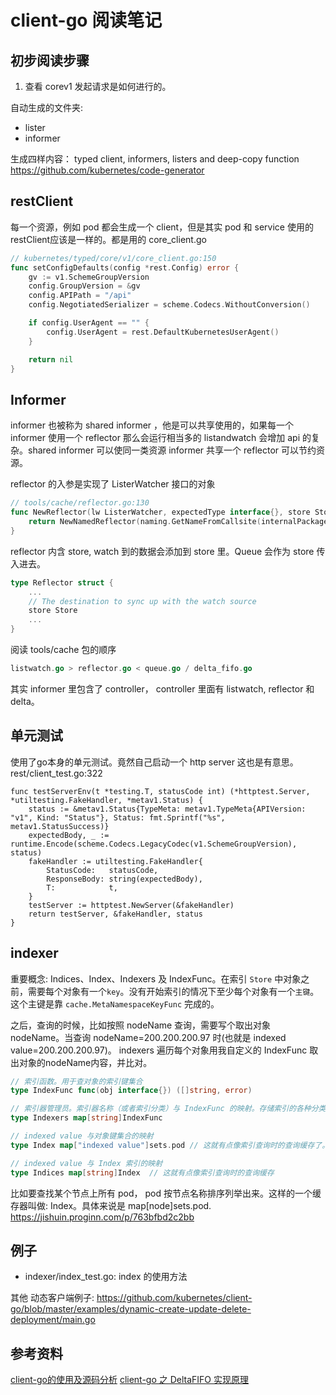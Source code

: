 # client-go 阅读笔记

## 初步阅读步骤
1. 查看 corev1 发起请求是如何进行的。

自动生成的文件夹:
- lister
- informer 

生成四样内容： typed client, informers, listers and deep-copy function
https://github.com/kubernetes/code-generator  

## restClient
每一个资源，例如 pod 都会生成一个 client，但是其实 pod 和 service 使用的 restClient应该是一样的。都是用的 core_client.go
```go
// kubernetes/typed/core/v1/core_client.go:150
func setConfigDefaults(config *rest.Config) error {
	gv := v1.SchemeGroupVersion
	config.GroupVersion = &gv
	config.APIPath = "/api"
	config.NegotiatedSerializer = scheme.Codecs.WithoutConversion()

	if config.UserAgent == "" {
		config.UserAgent = rest.DefaultKubernetesUserAgent()
	}

	return nil
}
```

## Informer
informer 也被称为 shared informer ，他是可以共享使用的，如果每一个 informer 使用一个 reflector 那么会运行相当多的 listandwatch 会增加 api 的复杂。shared informer 可以使同一类资源 informer 共享一个 reflector 可以节约资源。

reflector 的入参是实现了 ListerWatcher 接口的对象
```go
// tools/cache/reflector.go:130
func NewReflector(lw ListerWatcher, expectedType interface{}, store Store, resyncPeriod time.Duration) *Reflector {
	return NewNamedReflector(naming.GetNameFromCallsite(internalPackages...), lw, expectedType, store, resyncPeriod)
}
```

reflector 内含 store, watch 到的数据会添加到 store 里。Queue 会作为 store 传入进去。
```go
type Reflector struct {
	...
	// The destination to sync up with the watch source
	store Store
    ...
}
```

阅读 tools/cache 包的顺序
```go
listwatch.go > reflector.go < queue.go / delta_fifo.go
```

其实 informer 里包含了 controller， controller 里面有 listwatch, reflector 和 delta。

## 单元测试
使用了go本身的单元测试。竟然自己启动一个 http server 这也是有意思。rest/client_test.go:322

```
func testServerEnv(t *testing.T, statusCode int) (*httptest.Server, *utiltesting.FakeHandler, *metav1.Status) {
	status := &metav1.Status{TypeMeta: metav1.TypeMeta{APIVersion: "v1", Kind: "Status"}, Status: fmt.Sprintf("%s", metav1.StatusSuccess)}
	expectedBody, _ := runtime.Encode(scheme.Codecs.LegacyCodec(v1.SchemeGroupVersion), status)
	fakeHandler := utiltesting.FakeHandler{
		StatusCode:   statusCode,
		ResponseBody: string(expectedBody),
		T:            t,
	}
	testServer := httptest.NewServer(&fakeHandler)
	return testServer, &fakeHandler, status
}
```

## indexer 
重要概念: Indices、Index、Indexers 及 IndexFunc。在索引 `Store` 中对象之前，需要每个对象有一个`key`。没有开始索引的情况下至少每个对象有一个`主键`。
这个主键是靠 `cache.MetaNamespaceKeyFunc` 完成的。

之后，查询的时候，比如按照 nodeName 查询，需要写个取出对象 nodeName。当查询 nodeName=200.200.200.97 时(也就是 indexed value=200.200.200.97)。
indexers 遍历每个对象用我自定义的 IndexFunc 取出对象的nodeName内容，并比对。

```go
// 索引函数。用于查对象的索引键集合
type IndexFunc func(obj interface{}) ([]string, error)

// 索引器管理员。索引器名称（或者索引分类）与 IndexFunc 的映射。存储索引的各种分类
type Indexers map[string]IndexFunc

// indexed value 与对象键集合的映射
type Index map["indexed value"]sets.pod // 这就有点像索引查询时的查询缓存了。但我估计每次watch有变动时会更新它

// indexed value 与 Index 索引的映射
type Indices map[string]Index  // 这就有点像索引查询时的查询缓存
```
比如要查找某个节点上所有 pod， pod 按节点名称排序列举出来。这样的一个缓存器叫做: Index。具体来说是 map[node]sets.pod.
https://jishuin.proginn.com/p/763bfbd2c2bb

## 例子
- indexer/index_test.go: index 的使用方法

其他
动态客户端例子: https://github.com/kubernetes/client-go/blob/master/examples/dynamic-create-update-delete-deployment/main.go

## 参考资料
[client-go的使用及源码分析](https://www.bookstack.cn/read/huweihuang-kubernetes-notes/develop-client-go.md)
[client-go 之 DeltaFIFO 实现原理](https://mp.weixin.qq.com/s?__biz=MzU4MjQ0MTU4Ng==&mid=2247485864&idx=1&sn=2011dfed276fe75a767d1e55f7d979ce&chksm=fdb906b5cace8fa3a01b911ac1004f6d6b57d8e0ae0d9a0e0746cdfa988947cc0e37ad2a980c&scene=21#wechat_redirect)